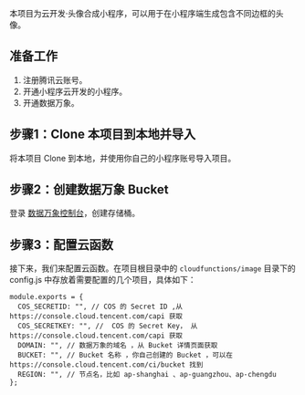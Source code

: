 

本项目为云开发·头像合成小程序，可以用于在小程序端生成包含不同边框的头像。


## 准备工作

1. 注册腾讯云账号。
2. 开通小程序云开发的小程序。
3. 开通数据万象。

## 步骤1：Clone 本项目到本地并导入

将本项目 Clone 到本地，并使用你自己的小程序账号导入项目。


## 步骤2：创建数据万象 Bucket

登录 [数据万象控制台](https://console.cloud.tencent.com/ci)，创建存储桶。


## 步骤3：配置云函数


接下来，我们来配置云函数。在项目根目录中的 `cloudfunctions/image` 目录下的 config.js 中存放着需要配置的几个项目，具体如下：

```
module.exports = {
  COS_SECRETID: "", // COS 的 Secret ID ,从 https://console.cloud.tencent.com/capi 获取
  COS_SECRETKEY: "", //  COS 的 Secret Key， 从 https://console.cloud.tencent.com/capi 获取
  DOMAIN: "", // 数据万象的域名 ，从 Bucket 详情页面获取
  BUCKET: "", // Bucket 名称 ，你自己创建的 Bucket ，可以在 https://console.cloud.tencent.com/ci/bucket 找到
  REGION: "", // 节点名，比如 ap-shanghai 、ap-guangzhou、ap-chengdu
};
```
